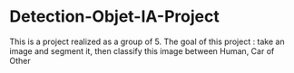 # Detection-Objet-IA-Project
This is a project realized as a group of 5. The goal of this project : take an image and segment it, then classify this image between Human, Car of Other
